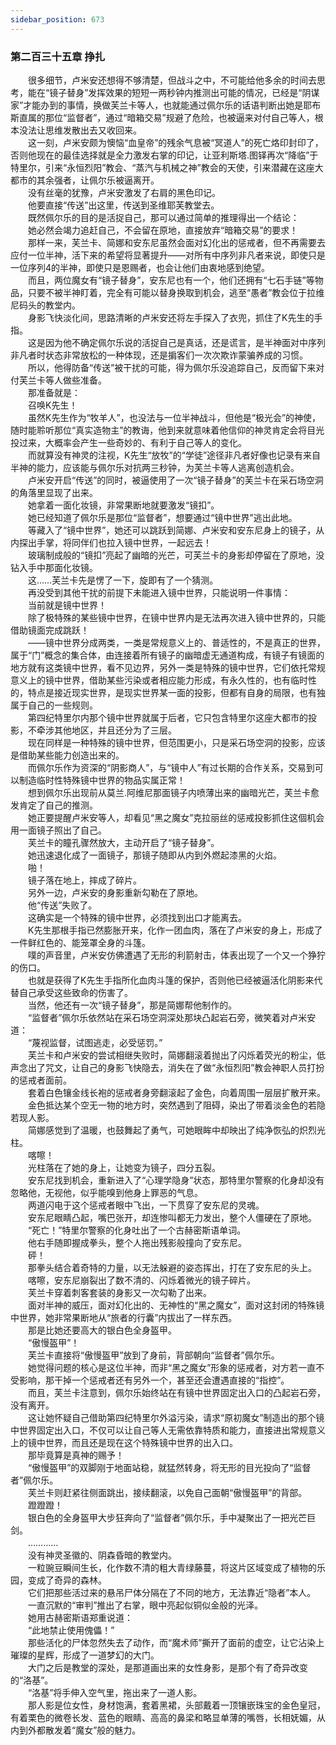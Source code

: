 ```yaml
---
sidebar_position: 673
---
```

### 第二百三十五章 挣扎  


　　很多细节，卢米安还想得不够清楚，但战斗之中，不可能给他多余的时间去思考，能在“镜子替身”发挥效果的短短一两秒钟内推测出可能的情况，已经是“阴谋家”才能办到的事情，换做芙兰卡等人，也就能通过佩尔乐的话语判断出她是耶布斯直属的那位“监督者”，通过“暗箱交易”规避了危险，也被逼来对付自己等人，根本没法让思维发散出去又收回来。  
　　这一刻，卢米安颇为懊恼“血皇帝”的残余气息被“冥道人”的死亡烙印封印了，否则他现在的最佳选择就是全力激发右掌的印记，让亚利斯塔.图铎再次“降临”于特里尔，引来“永恒烈阳”教会、“蒸汽与机械之神”教会的天使，引来潜藏在这座大都市的其余强者，让佩尔乐被逼离开。  
　　没有丝毫的犹豫，卢米安激发了右肩的黑色印记。  
　　他要直接“传送”出这里，传送到圣维耶芙教堂去。  
　　既然佩尔乐的目的是活捉自己，那可以通过简单的推理得出一个结论：  
　　她必然会竭力追赶自己，不会留在原地，直接放弃“暗箱交易”的要求！  
　　那样一来，芙兰卡、简娜和安东尼虽然会面对幻化出的惩戒者，但不再需要去应付一位半神，活下来的希望将显著提升——对所有中序列非凡者来说，即使只是一位序列4的半神，即使只是恩赐者，也会让他们由衷地感到绝望。  
　　而且，两位魔女有“镜子替身”，安东尼也有一个，他们还拥有“七石手链”等物品，只要不被半神盯着，完全有可能以替身换取到机会，逃至“愚者”教会位于拉维尼码头的教堂内。  
　　身影飞快淡化间，思路清晰的卢米安还将左手探入了衣兜，抓住了K先生的手指。  
　　这是因为他不确定佩尔乐说的活捉自己是真话，还是谎言，是半神面对中序列非凡者时状态非常放松的一种体现，还是掮客们一次次欺诈蒙骗养成的习惯。  
　　所以，他得防备“传送”被干扰的可能，得为佩尔乐没追踪自己，反而留下来对付芙兰卡等人做些准备。  
　　那准备就是：  
　　召唤K先生！  
　　虽然K先生作为“牧羊人”，也没法与一位半神战斗，但他是“极光会”的神使，随时能聆听那位“真实造物主”的教诲，他到来就意味着他信仰的神灵肯定会将目光投过来，大概率会产生一些奇妙的、有利于自己等人的变化。  
　　而就算没有神灵的注视，K先生“放牧”的“学徒”途径非凡者好像也记录有来自半神的能力，应该能与佩尔乐对抗两三秒钟，为芙兰卡等人逃离创造机会。  
　　卢米安开启“传送”的同时，被逼使用了一次“镜子替身”的芙兰卡在采石场空洞的角落里显现了出来。  
　　她拿着一面化妆镜，非常果断地就要激发“镜扣”。  
　　她已经知道了佩尔乐是那位“监督者”，想要通过“镜中世界”逃出此地。  
　　等藏入了“镜中世界”，她还可以跳跃到简娜、卢米安和安东尼身上的镜子，从内探出手掌，将同伴们也拉入镜中世界，一起远去！  
　　玻璃制成般的“镜扣”亮起了幽暗的光芒，可芙兰卡的身影却停留在了原地，没钻入手中那面化妆镜。  
　　这……芙兰卡先是愣了一下，旋即有了一个猜测。  
　　再没受到其他干扰的前提下未能进入镜中世界，只能说明一件事情：  
　　当前就是镜中世界！  
　　除了极特殊的某些镜中世界，在镜中世界内是无法再次进入镜中世界的，只能借助镜面完成跳跃！  
　　——镜中世界分成两类，一类是常规意义上的、普适性的，不是真正的世界，属于“门”概念的集合体，由连接着所有镜子的幽暗虚无通道构成，有镜子有镜面的地方就有这类镜中世界，看不见边界，另外一类是特殊的镜中世界，它们依托常规意义上的镜中世界，借助某些污染或者相应能力形成，有永久性的，也有临时性的，特点是接近现实世界，是现实世界某一面的投影，但都有自身的局限，也有独属于自己的一些规则。  
　　第四纪特里尔内那个镜中世界就属于后者，它只包含特里尔这座大都市的投影，不牵涉其他地区，并且还分为了三层。  
　　现在同样是一种特殊的镜中世界，但范围更小，只是采石场空洞的投影，应该是借助某些能力创造出来的。  
　　而佩尔乐作为资深的“阴影商人”，与“镜中人”有过长期的合作关系，交易到可以制造临时性特殊镜中世界的物品实属正常！  
　　想到佩尔乐出现前从莫兰.阿维尼那面镜子内喷薄出来的幽暗光芒，芙兰卡愈发肯定了自己的推测。  
　　她正要提醒卢米安等人，却看见“黑之魔女”克拉丽丝的惩戒投影抓住这個机会用一面镜子照出了自己。  
　　芙兰卡的瞳孔骤然放大，主动开启了“镜子替身”。  
　　她迅速退化成了一面镜子，那镜子随即从内到外燃起漆黑的火焰。  
　　啪！  
　　镜子落在地上，摔成了碎片。  
　　另外一边，卢米安的身影重新勾勒在了原地。  
　　他“传送”失败了。  
　　这确实是一个特殊的镜中世界，必须找到出口才能离去。  
　　K先生那根手指已然膨胀开来，化作一团血肉，落在了卢米安的身上，形成了一件鲜红色的、能笼罩全身的斗篷。  
　　噗的声音里，卢米安仿佛遭遇了无形的利箭射击，体表出现了一个又一个狰狞的伤口。  
　　也就是获得了K先生手指所化血肉斗篷的保护，否则他已经被逼活化阴影来代替自己承受这些致命的伤害了。  
　　当然，他还有一次“镜子替身”，那是简娜帮他制作的。  
　　“监督者”佩尔乐依然站在采石场空洞深处那块凸起岩石旁，微笑着对卢米安道：  
　　“蔑视监督，试图逃走，必受惩罚。”  
　　芙兰卡和卢米安的尝试相继失败时，简娜翻滚着抛出了闪烁着荧光的粉尘，低声念出了咒文，让自己的身影飞快隐去，消失在了做“永恒烈阳”教会神职人员打扮的惩戒者面前。  
　　套着白色镶金线长袍的惩戒者身旁翻滚起了金色，向着周围一层层扩散开来。  
　　金色抵达某个空无一物的地方时，突然遇到了阻碍，染出了带着淡金色的若隐若现人影。  
　　简娜感觉到了温暖，也鼓舞起了勇气，可她眼眸中却映出了纯净恢弘的炽烈光柱。  
　　喀嚓！  
　　光柱落在了她的身上，让她变为镜子，四分五裂。  
　　安东尼找到机会，重新进入了“心理学隐身”状态，那特里尔警察的化身却没有忽略他，无视他，似乎能嗅到他身上罪恶的气息。  
　　两道闪电于这个惩戒者眼中飞出，一下贯穿了安东尼的灵魂。  
　　安东尼眼睛凸起，嘴巴张开，却连惨叫都无力发出，整个人僵硬在了原地。  
　　“死亡！”特里尔警察的化身吐出了一个古赫密斯语单词。  
　　他右手随即握成拳头，整个人拖出残影般撞向了安东尼。  
　　砰！  
　　那拳头结合着奇特的力量，以无法躲避的姿态挥出，打在了安东尼的头上。  
　　喀嚓，安东尼崩裂出了数不清的、闪烁着微光的镜子碎片。  
　　芙兰卡穿着刺客套装的身影又一次勾勒了出来。  
　　面对半神的威压，面对幻化出的、无神性的“黑之魔女”，面对这封闭的特殊镜中世界，她非常果断地从“旅者的行囊”内拔出了一样东西。  
　　那是比她还要高大的银白色全身盔甲。  
　　“傲慢盔甲”！  
　　芙兰卡直接将“傲慢盔甲”放到了身前，背部朝向“监督者”佩尔乐。  
　　她觉得问题的核心是这位半神，而非“黑之魔女”形象的惩戒者，对方若一直不受影响，那干掉一个惩戒者还有另外一个，甚至还会遭遇直接的“指控”。  
　　而且，芙兰卡注意到，佩尔乐始终站在有镜中世界固定出入口的凸起岩石旁，没有离开。  
　　这让她怀疑自己借助第四纪特里尔外溢污染，请求“原初魔女”制造出的那个镜中世界固定出入口，不仅可以让自己等人无需依靠特质和能力，直接进出常规意义上的镜中世界，而且还是现在这个特殊镜中世界的出入口。  
　　那毕竟算是真神的赐予！  
　　“傲慢盔甲”的双脚刚于地面站稳，就猛然转身，将无形的目光投向了“监督者”佩尔乐。  
　　芙兰卡则赶紧往侧面跳出，接续翻滚，以免自己面朝“傲慢盔甲”的背部。  
　　蹬蹬蹬！  
　　银白色的全身盔甲大步狂奔向了“监督者”佩尔乐，手中凝聚出了一把光芒巨剑。  
　　…………  
　　没有神灵圣徽的、阴森昏暗的教堂内。  
　　一粒豌豆瞬间生长，化作数不清的粗大青绿藤蔓，将这片区域变成了植物的乐园，变成了奇异的森林。  
　　它们把那些活过来的悬吊尸体分隔在了不同的地方，无法靠近“隐者”本人。  
　　一直沉默的“审判”推出了右掌，眼中亮起似铜似金般的光泽。  
　　她用古赫密斯语郑重说道：  
　　“此地禁止使用傀儡！”  
　　那些活化的尸体忽然失去了动作，而“魔术师”撕开了面前的虚空，让它沾染上璀璨的星辉，形成了一道梦幻的大门。  
　　大门之后是教堂的深处，是那道画出来的女性身影，是那个有了奇异改变的“洛基”。  
　　“洛基”将手伸入空气里，拖出来了一道人影。  
　　那人影是位女性，身材饱满，套着黑裙，头部戴着一顶镶嵌珠宝的金色皇冠，有着栗色的微卷长发、蓝色的眼睛、高高的鼻梁和略显单薄的嘴唇，长相妩媚，从内到外都散发着“魔女”般的魅力。  
